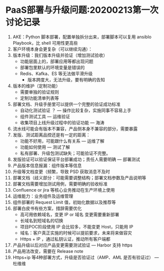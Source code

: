 # PaaS部署与升级问题:20200213第一次讨论记录

1. AKE：Python 脚本部署，配置单独拆分出来，部署脚本可以复用 ansiblo Playbook，比 shell 可用性更高些
2. 客户环境本身会更复杂（可以继续沟通）：
3. 版本升级：我们版本升级并验证（增加测试验收）
    * 功能层面上的，部署应用等都出现问题
    * 部署包里默认的环境变量是错误的
    * Redis、Kafka、ES 等无法做平滑升级
        * 版本跨度大，无法升级，要有明确的告知
4. 版本的维护（定制功能）
    * 需要单独的验证规则
    * 定制功能清单列表等
5. 部署文档、升级手册里可以提供一个完整的验证成功标准
    * 自动化测试验证 ？ — 操作比较复杂，实施同事不容易上手
    * 组件测试工具 — 运维验证
    * 收集项目上线升级过程中的验证功能 — 海涛
6. 流水线可能会有版本不兼容，产品侧本身不兼容的部分，需要暴露
7. 发版、测试距离品控还是有一定的距离：
    * 功能不好用，可能跟什么有关系 — 运维了解
    * 功能如何使用 — 测试了解
    * 私有部署、升级包测试缺失；可能验证不完整。
8. 发版验证可以验证保证平台部署成功；责任人需要明确 — 部署测试
9. 产品版本信息报漏：组件版本等信息
10. 升级等文档变更（频繁，导致 PSD 获取消息不及时
11. 部署文档（歧义部分：可能需要调整结构；部署文档参数及产品说明等
12. 部署文档需要增加测试用例，需要明确的验收标准 
13. Confluence or jira 等核心业务推动在生产环境上使用
14. 运维能力：业务组件及运维管理
15. 组件部署的 Request Limit 值，初始化数据以及推荐等
16. 部署白皮书有些方案，措辞需要优化
    * 高可用依赖域名，变更 IP or 域名 变更需要重新部署
    * 长域名到短域名的切换
    * 项目POC阶段使用 IP 会比较多，不能变更 Host，只能用 IP
    * 域名：客户真正实施的时候可以提前要求，未来将来做容灾
    * Https + IP ，通过私钥认证，推动所有客户端都
17. 产品升级以后对应产品变更需要测试验证 — Harbor 支持 https
18. 产品用法改变，需要在 Release note
19. Https+ip 等4种部署方式，升级是否验证过（AMP、AML 是否有验证过） — 杜维维

